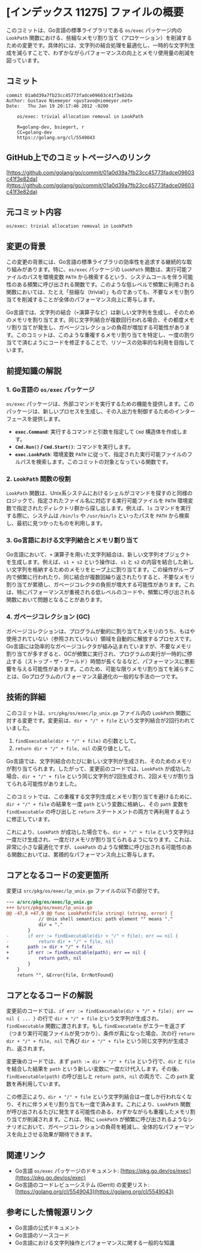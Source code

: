 # [インデックス 11275] ファイルの概要

このコミットは、Go言語の標準ライブラリである `os/exec` パッケージ内の `LookPath` 関数における、些細なメモリ割り当て（アロケーション）を削減するための変更です。具体的には、文字列の結合処理を最適化し、一時的な文字列生成を減らすことで、わずかながらパフォーマンスの向上とメモリ使用量の削減を図っています。

## コミット

```
commit 01a0d39a7fb23cc45773fadce09603c41f3e82da
Author: Gustavo Niemeyer <gustavo@niemeyer.net>
Date:   Thu Jan 19 20:17:46 2012 -0200

    os/exec: trivial allocation removal in LookPath
    
    R=golang-dev, bsiegert, r
    CC=golang-dev
    https://golang.org/cl/5549043
```

## GitHub上でのコミットページへのリンク

[https://github.com/golang/go/commit/01a0d39a7fb23cc45773fadce09603c41f3e82da](https://github.com/golang/go/commit/01a0d39a7fb23cc45773fadce09603c41f3e82da)

## 元コミット内容

```
os/exec: trivial allocation removal in LookPath
```

## 変更の背景

この変更の背景には、Go言語の標準ライブラリの効率性を追求する継続的な取り組みがあります。特に、`os/exec` パッケージの `LookPath` 関数は、実行可能ファイルのパスを環境変数 `PATH` から検索するという、システムコールを伴う可能性のある頻繁に呼び出される関数です。このような低レベルで頻繁に利用される関数においては、たとえ「些細な（trivial）」ものであっても、不要なメモリ割り当てを削減することが全体のパフォーマンス向上に寄与します。

Go言語では、文字列の結合（`+`演算子など）は新しい文字列を生成し、そのためのメモリを割り当てます。同じ文字列結合が複数回行われる場合、その都度メモリ割り当てが発生し、ガベージコレクションの負荷が増加する可能性があります。このコミットは、このような重複するメモリ割り当てを特定し、一度の割り当てで済むようにコードを修正することで、リソースの効率的な利用を目指しています。

## 前提知識の解説

### 1. Go言語の `os/exec` パッケージ

`os/exec` パッケージは、外部コマンドを実行するための機能を提供します。このパッケージは、新しいプロセスを生成し、その入出力を制御するためのインターフェースを提供します。
-   **`exec.Command`**: 実行するコマンドと引数を指定して `Cmd` 構造体を作成します。
-   **`Cmd.Run()` / `Cmd.Start()`**: コマンドを実行します。
-   **`exec.LookPath`**: 環境変数 `PATH` に従って、指定された実行可能ファイルのフルパスを検索します。このコミットの対象となっている関数です。

### 2. `LookPath` 関数の役割

`LookPath` 関数は、Unix系システムにおけるシェルがコマンドを探すのと同様のロジックで、指定されたファイル名に対応する実行可能ファイルを `PATH` 環境変数で指定されたディレクトリ群から探し出します。例えば、`ls` コマンドを実行する際に、システムは `/bin/ls` や `/usr/bin/ls` といったパスを `PATH` から検索し、最初に見つかったものを利用します。

### 3. Go言語における文字列結合とメモリ割り当て

Go言語において、`+` 演算子を用いた文字列結合は、新しい文字列オブジェクトを生成します。例えば、`s1 + s2` という操作は、`s1` と `s2` の内容を結合した新しい文字列を格納するためのメモリをヒープ上に割り当てます。この操作がループ内で頻繁に行われたり、同じ結合が複数回繰り返されたりすると、不要なメモリ割り当てが累積し、ガベージコレクタの負担が増大する可能性があります。これは、特にパフォーマンスが重視される低レベルのコードや、頻繁に呼び出される関数において問題となることがあります。

### 4. ガベージコレクション (GC)

ガベージコレクションは、プログラムが動的に割り当てたメモリのうち、もはや使用されていない（参照されていない）領域を自動的に解放するプロセスです。Go言語には効率的なガベージコレクタが組み込まれていますが、不要なメモリ割り当てが多すぎると、GCが頻繁に実行され、プログラムの実行が一時的に停止する（ストップ・ザ・ワールド）時間が長くなるなど、パフォーマンスに悪影響を与える可能性があります。このため、可能な限りメモリ割り当てを減らすことは、Goプログラムのパフォーマンス最適化の一般的な手法の一つです。

## 技術的詳細

このコミットは、`src/pkg/os/exec/lp_unix.go` ファイル内の `LookPath` 関数に対する変更です。変更前は、`dir + "/" + file` という文字列結合が2回行われていました。

1.  `findExecutable(dir + "/" + file)` の引数として。
2.  `return dir + "/" + file, nil` の戻り値として。

Go言語では、文字列結合のたびに新しい文字列が生成され、そのためのメモリが割り当てられます。したがって、変更前のコードでは、`LookPath` が成功した場合、`dir + "/" + file` という同じ文字列が2回生成され、2回メモリが割り当てられる可能性がありました。

このコミットでは、この重複する文字列生成とメモリ割り当てを避けるために、`dir + "/" + file` の結果を一度 `path` という変数に格納し、その `path` 変数を `findExecutable` の呼び出しと `return` ステートメントの両方で再利用するように修正しています。

これにより、`LookPath` が成功した場合でも、`dir + "/" + file` という文字列は一度だけ生成され、一度だけメモリが割り当てられるようになります。これは、非常に小さな最適化ですが、`LookPath` のような頻繁に呼び出される可能性のある関数においては、累積的なパフォーマンス向上に寄与します。

## コアとなるコードの変更箇所

変更は `src/pkg/os/exec/lp_unix.go` ファイルの以下の部分です。

```diff
--- a/src/pkg/os/exec/lp_unix.go
+++ b/src/pkg/os/exec/lp_unix.go
@@ -47,8 +47,9 @@ func LookPath(file string) (string, error) {
 			// Unix shell semantics: path element "" means "."
 			dir = "."
 		}
-		if err := findExecutable(dir + "/" + file); err == nil {
-			return dir + "/" + file, nil
+		path := dir + "/" + file
+		if err := findExecutable(path); err == nil {
+			return path, nil
 		}
 	}
 	return "", &Error{file, ErrNotFound}
```

## コアとなるコードの解説

変更前のコードでは、`if err := findExecutable(dir + "/" + file); err == nil { ... }` の行で `dir + "/" + file` という文字列が生成され、`findExecutable` 関数に渡されます。もし `findExecutable` がエラーを返さず（つまり実行可能ファイルが見つかり）、条件が真になった場合、次の行 `return dir + "/" + file, nil` で再び `dir + "/" + file` という同じ文字列が生成され、返されます。

変更後のコードでは、まず `path := dir + "/" + file` という行で、`dir` と `file` を結合した結果を `path` という新しい変数に一度だけ代入します。その後、`findExecutable(path)` の呼び出しと `return path, nil` の両方で、この `path` 変数を再利用しています。

この修正により、`dir + "/" + file` という文字列結合は一度しか行われなくなり、それに伴うメモリ割り当ても一度で済みます。これにより、`LookPath` 関数が呼び出されるたびに発生する可能性のある、わずかながらも重複したメモリ割り当てが削減されます。これは、特に `LookPath` が頻繁に呼び出されるようなシナリオにおいて、ガベージコレクションの負荷を軽減し、全体的なパフォーマンスを向上させる効果が期待できます。

## 関連リンク

-   Go言語 `os/exec` パッケージのドキュメント: [https://pkg.go.dev/os/exec](https://pkg.go.dev/os/exec)
-   Go言語のコードレビューシステム (Gerrit) の変更リスト: [https://golang.org/cl/5549043](https://golang.org/cl/5549043)

## 参考にした情報源リンク

-   Go言語の公式ドキュメント
-   Go言語のソースコード
-   Go言語における文字列操作とパフォーマンスに関する一般的な知識
